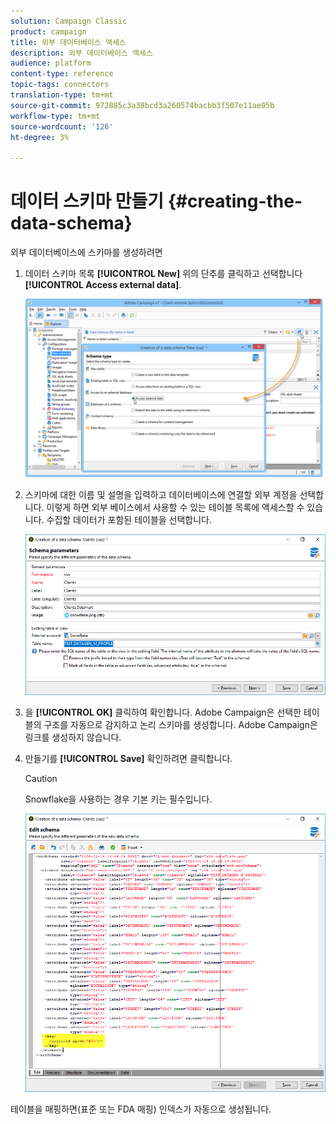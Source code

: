 ```yaml
---
solution: Campaign Classic
product: campaign
title: 외부 데이터베이스 액세스
description: 외부 데이터베이스 액세스
audience: platform
content-type: reference
topic-tags: connectors
translation-type: tm+mt
source-git-commit: 972885c3a38bcd3a260574bacbb3f507e11ae05b
workflow-type: tm+mt
source-wordcount: '126'
ht-degree: 3%

---
```



# 데이터 스키마 만들기 {#creating-the-data-schema}

외부 데이터베이스에 스키마를 생성하려면

1. 데이터 스키마 목록 **[!UICONTROL New]** 위의 단추를 클릭하고 선택합니다 **[!UICONTROL Access external data]**.

   ![](assets/wf_new_schema_fda.png)

1. 스키마에 대한 이름 및 설명을 입력하고 데이터베이스에 연결할 외부 계정을 선택합니다. 이렇게 하면 외부 베이스에서 사용할 수 있는 테이블 목록에 액세스할 수 있습니다. 수집할 데이터가 포함된 테이블을 선택합니다.

   ![](assets/wf_new_schema_select_table_fda.png)

1. 을 **[!UICONTROL OK]** 클릭하여 확인합니다. Adobe Campaign은 선택한 테이블의 구조를 자동으로 감지하고 논리 스키마를 생성합니다. Adobe Campaign은 링크를 생성하지 않습니다.

1. 만들기를 **[!UICONTROL Save]** 확인하려면 클릭합니다.

   >[!CAUTION]
   >
   >Snowflake을 사용하는 경우 기본 키는 필수입니다.

   ![](assets/wf_new_schema_generate_fda.png)

테이블을 매핑하면(표준 또는 FDA 매핑) 인덱스가 자동으로 생성됩니다.
